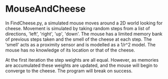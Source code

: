 # MouseAndCheese

In FindCheese.py, a simulated mouse moves around a 2D world looking for cheese. Movement is simulated by taking random steps from a list of directions, 'left', 'right', 'up', 'down'.
The mouse has a limited memory bank of previous steps taken and the smell of the cheese at each step. The 'smell' acts as a proximity sensor and is modelled as a 1/r^2 model. The mouse has no knowledge of its location or that of the cheese.

At the first iteration the step weights are all equal. However, as memories are accumulated these weights are updated, and the mouse will begin to converge to the cheese. The program will break on success.
